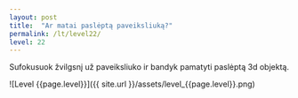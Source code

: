 ```yaml
---
layout: post
title:  "Ar matai paslėptą paveiksliuką?"
permalink: /lt/level22/
level: 22
---
```

Sufokusuok žvilgsnį už paveiksliuko ir bandyk pamatyti paslėptą 3d objektą.

![Level {{page.level}}]({{ site.url }}/assets/level_{{page.level}}.png)
